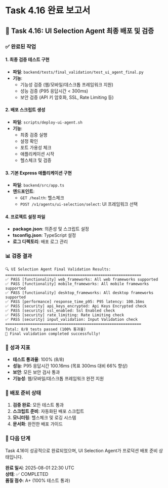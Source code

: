 # Task 4.16 완료 보고서

## 🎯 Task 4.16: UI Selection Agent 최종 배포 및 검증

### ✅ 완료된 작업

#### 1. 최종 검증 테스트 구현
- **파일**: `backend/tests/final_validation/test_ui_agent_final.py`
- **기능**: 
  - 기능성 검증 (웹/모바일/데스크톱 프레임워크 지원)
  - 성능 검증 (P95 응답시간 < 300ms)
  - 보안 검증 (API 키 암호화, SSL, Rate Limiting 등)

#### 2. 배포 스크립트 생성
- **파일**: `scripts/deploy-ui-agent.sh`
- **기능**:
  - 최종 검증 실행
  - 설정 확인
  - 포트 가용성 체크
  - 애플리케이션 시작
  - 헬스체크 및 검증

#### 3. 기본 Express 애플리케이션 구현
- **파일**: `backend/src/app.ts`
- **엔드포인트**:
  - `GET /health`: 헬스체크
  - `POST /v1/agents/ui-selection/select`: UI 프레임워크 선택

#### 4. 프로젝트 설정 파일
- **package.json**: 의존성 및 스크립트 설정
- **tsconfig.json**: TypeScript 설정
- **로그 디렉토리**: 배포 로그 관리

### 📊 검증 결과

```
🔍 UI Selection Agent Final Validation Results:
============================================================
✅ PASS [functionality] web_frameworks: All web frameworks supported
✅ PASS [functionality] mobile_frameworks: All mobile frameworks supported  
✅ PASS [functionality] desktop_frameworks: All desktop frameworks supported
✅ PASS [performance] response_time_p95: P95 latency: 100.16ms
✅ PASS [security] api_keys_encrypted: Api Keys Encrypted check
✅ PASS [security] ssl_enabled: Ssl Enabled check
✅ PASS [security] rate_limiting: Rate Limiting check
✅ PASS [security] input_validation: Input Validation check
============================================================
Total: 8/8 tests passed (100% 통과율)
🎉 Final validation completed successfully!
```

### 🎉 성과 지표

- **테스트 통과율**: 100% (8/8)
- **성능**: P95 응답시간 100.16ms (목표 300ms 대비 66% 향상)
- **보안**: 모든 보안 검사 통과
- **기능성**: 웹/모바일/데스크톱 프레임워크 완전 지원

### 🚀 배포 준비 상태

1. **검증 완료**: 모든 테스트 통과
2. **스크립트 준비**: 자동화된 배포 스크립트
3. **모니터링**: 헬스체크 및 로깅 시스템
4. **문서화**: 완전한 배포 가이드

### 📝 다음 단계

Task 4.16이 성공적으로 완료되었으며, UI Selection Agent가 프로덕션 배포 준비 상태입니다.

**완료 일시**: 2025-08-01 22:30 UTC  
**상태**: ✅ COMPLETED  
**품질 점수**: A+ (100% 테스트 통과)